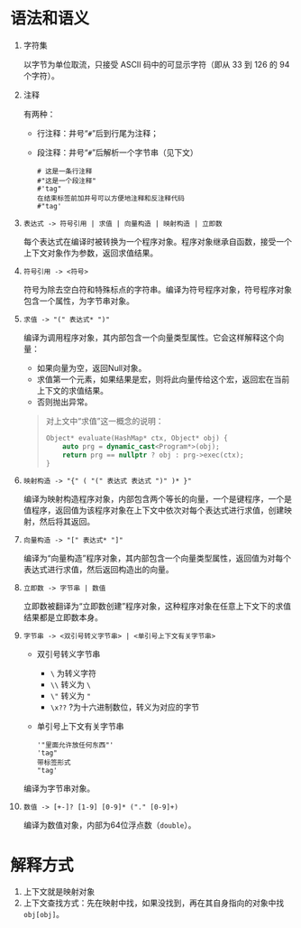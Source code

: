 # 语法和语义

1. 字符集

   以字节为单位取流，只接受 ASCII 码中的可显示字符（即从 33 到 126 的 94 个字符）。

2. 注释

   有两种：

   - 行注释：井号“`#`”后到行尾为注释；

   - 段注释：井号“`#`”后解析一个字节串（见下文）

     ```
     # 这是一条行注释
     #"这是一个段注释"
     #'tag"
     在结束标签前加井号可以方便地注释和反注释代码
     #"tag'
     ```

3. `表达式 -> 符号引用 | 求值 | 向量构造 | 映射构造 | 立即数`

   每个表达式在编译时被转换为一个程序对象。程序对象继承自函数，接受一个上下文对象作为参数，返回求值结果。

4. `符号引用 -> <符号>`

   符号为除去空白符和特殊标点的字符串。编译为符号程序对象，符号程序对象包含一个属性，为字节串对象。

5. `求值 -> "(" 表达式* ")"`

   编译为调用程序对象，其内部包含一个向量类型属性。它会这样解释这个向量：

   - 如果向量为空，返回Null对象。
   - 求值第一个元素，如果结果是宏，则将此向量传给这个宏，返回宏在当前上下文的求值结果。
   - 否则抛出异常。

   > 对上文中“求值”这一概念的说明：
   >
   > ```c++
   > Object* evaluate(HashMap* ctx, Object* obj) {
   >     auto prg = dynamic_cast<Program*>(obj);
   >     return prg == nullptr ? obj : prg->exec(ctx);
   > }
   > ```

6. `映射构造 -> "{" ( "(" 表达式 表达式 ")" )* }"`

   编译为映射构造程序对象，内部包含两个等长的向量，一个是键程序，一个是值程序，返回值为该程序对象在上下文中依次对每个表达式进行求值，创建映射，然后将其返回。

7. `向量构造 -> "[" 表达式* "]"`

   编译为“向量构造”程序对象，其内部包含一个向量类型属性，返回值为对每个表达式进行求值，然后返回构造出的向量。

8. `立即数 -> 字节串 | 数值`

   立即数被翻译为“立即数创建”程序对象，这种程序对象在任意上下文下的求值结果都是立即数本身。

9. `字节串 -> <双引号转义字节串> | <单引号上下文有关字节串>`

   - 双引号转义字节串

     - `\` 为转义字符
     - `\\` 转义为 `\`
     - `\"` 转义为 `"`
     - `\x??` ?为十六进制数位，转义为对应的字节

   - 单引号上下文有关字节串

     ```
     '"里面允许放任何东西"'
     'tag"
     带标签形式
     "tag'
     ```

   编译为字节串对象。

10. `数值 -> [+-]? [1-9] [0-9]* ("." [0-9]+)`

    编译为数值对象，内部为64位浮点数（`double`）。


# 解释方式

1. 上下文就是映射对象
1. 上下文查找方式：先在映射中找，如果没找到，再在其自身指向的对象中找`obj[obj]`。

